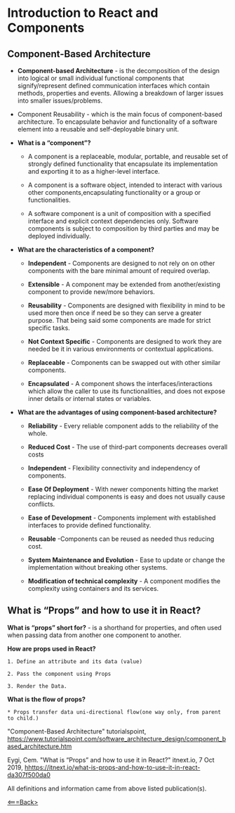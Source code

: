 # Introduction to React and Components

## Component-Based Architecture

* **Component-based Architecture** - is the decomposition of the design into logical or small individual functional components that signify/represent  defined communication interfaces which contain methods, properties and events. Allowing a breakdown of larger issues into smaller issues/problems.

* Component Reusability - which is the main focus of component-based architecture. To encapsulate behavior and functionality of a software element into a reusable and self-deployable binary unit.

* **What is a “component”?**

  * A component is a replaceable, modular, portable, and reusable set of strongly defined functionality that encapsulate its implementation and exporting it to as a higher-level interface.

  * A component is a software object, intended to interact with various other components,encapsulating functionality or a group or functionalities.

  * A software component is a unit of composition with a specified interface and explicit context dependencies only. Software components is subject to composition by third parties and may be deployed individually.

* **What are the characteristics of a component?**

  * **Independent** - Components are designed to not rely on on other components with the bare minimal amount of required overlap.

  * **Extensible** - A component may be extended from another/existing component to provide new/more behaviors.

  * **Reusability** - Components are designed with flexibility in mind to be used more then once if need be so they can serve a greater purpose. That being said some components are made for strict specific tasks.

  * **Not Context Specific** - Components are designed to work they are needed be it in various environments or contextual applications.

  * **Replaceable** - Components can be swapped out with other similar components.

  * **Encapsulated** - A component shows the interfaces/interactions which allow the caller to use its functionalities, and does not expose inner details or internal states or variables.

* **What are the advantages of using component-based architecture?**

  * **Reliability** - Every reliable component adds to the reliability of the whole.

  * **Reduced Cost** - The use of third-part components decreases overall costs

  * **Independent** - Flexibility connectivity and independency of components.

  * **Ease Of Deployment** - With newer components hitting the market replacing individual components is easy and does not usually cause conflicts.

  * **Ease of Development** - Components implement with established interfaces to provide defined functionality.

  * **Reusable** -Components can be reused as needed thus reducing cost.

  * **System Maintenance and Evolution** - Ease to update or change the implementation without breaking other systems.

  * **Modification of technical complexity** - A component modifies the complexity using containers and its services.

## What is “Props” and how to use it in React?

**What is “props” short for?** - is a shorthand for properties, and often used when passing data from another one component to another.

**How are props used in React?**

    1. Define an attribute and its data (value)

    2. Pass the component using Props

    3. Render the Data.

**What is the flow of props?**

    * Props transfer data uni-directional flow(one way only, from parent to child.)

"Component-Based Architecture" tutorialspoint, <https://www.tutorialspoint.com/software_architecture_design/component_based_architecture.htm>

Eygi, Cem. "What is “Props” and how to use it in React?" itnext.io, 7 Oct 2019, <hhttps://itnext.io/what-is-props-and-how-to-use-it-in-react-da307f500da0>

All definitions and information came from above listed publication(s).

[<===Back>](README.md)
